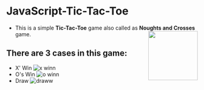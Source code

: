 # JavaScript-Tic-Tac-Toe
* This is a simple **Tic-Tac-Toe** game also called as **Noughts and Crosses** game. <img align= right src="https://user-images.githubusercontent.com/56513661/95007830-b7b21e80-0631-11eb-8510-849eb97f0bbd.gif" width="130px">

## There are 3 cases in this game:
* X' Win
![x winn](https://user-images.githubusercontent.com/56513661/95006544-56834e80-0623-11eb-900a-2500a82a0aaf.gif)
* O's Win
![o winn](https://user-images.githubusercontent.com/56513661/95006541-4ff4d700-0623-11eb-82f4-1ee922630212.gif)
* Draw
![draww](https://user-images.githubusercontent.com/56513661/95006536-48353280-0623-11eb-9fd2-f9b89137af18.gif)
